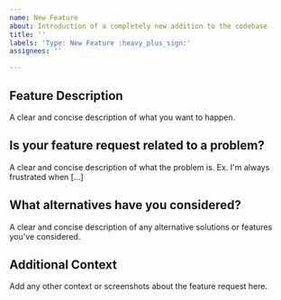 ```yaml
---
name: New Feature
about: Introduction of a completely new addition to the codebase
title: ''
labels: 'Type: New Feature :heavy_plus_sign:'
assignees: ''

---
```


## Feature Description
A clear and concise description of what you want to happen.

## Is your feature request related to a problem?
A clear and concise description of what the problem is. Ex. I'm always frustrated when [...]

## What alternatives have you considered?
A clear and concise description of any alternative solutions or features you've considered.

## Additional Context
Add any other context or screenshots about the feature request here.
